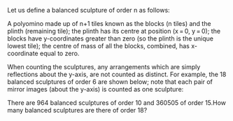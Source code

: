 
Let us define a balanced sculpture of order n as follows:

A polyomino made up of n+1 tiles known as the blocks (n tiles) and the plinth (remaining tile);
the plinth has its centre at position (x&#8201;=&#8201;0, y&#8201;=&#8201;0);
the blocks have y-coordinates greater than zero (so the plinth is the unique lowest tile);
the centre of mass of all the blocks, combined, has x-coordinate equal to zero.

When counting the sculptures, any arrangements which are simply reflections about the y-axis, are not counted as distinct. For example, the 18 balanced sculptures of order 6 are shown below; note that each pair of mirror images (about the y-axis) is counted as one sculpture:

There are 964 balanced sculptures of order 10 and 360505 of order 15.How many balanced sculptures are there of order 18?
